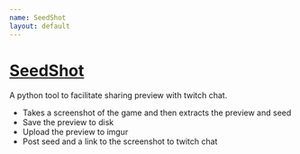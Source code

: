 ```yaml
---
name: SeedShot
layout: default
---
```

# [SeedShot](https://www.github.com/cafce25/seedshot)

A python tool to facilitate sharing preview with twitch chat.
- Takes a screenshot of the game and then extracts the preview and seed
- Save the preview to disk
- Upload the preview to imgur
- Post seed and a link to the screenshot to twitch chat
